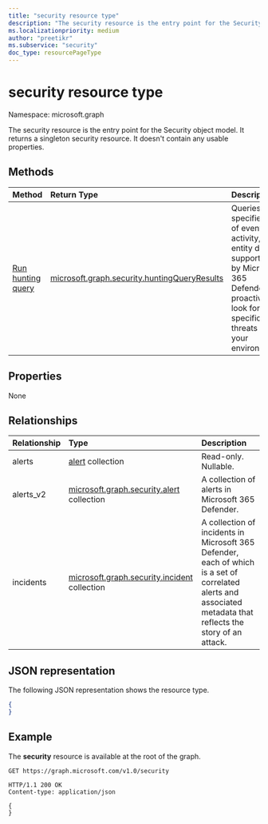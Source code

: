 ```yaml
---
title: "security resource type"
description: "The security resource is the entry point for the Security object model. It returns a singleton security resource. It doesn't contain any usable properties."
ms.localizationpriority: medium
author: "preetikr"
ms.subservice: "security"
doc_type: resourcePageType
---
```


# security resource type

Namespace: microsoft.graph

The security resource is the entry point for the Security object model. It returns a singleton security resource. It doesn't contain any usable properties.

## Methods

| Method       | Return Type | Description |
|:-------------|:------------|:------------|
|[Run hunting query](../api/security-security-runhuntingquery.md)|[microsoft.graph.security.huntingQueryResults](../resources/security-huntingqueryresults.md)|Queries a specified set of event, activity, or entity data supported by Microsoft 365 Defender to proactively look for specific threats in your environment.|


## Properties
None

## Relationships
| Relationship | Type        | Description |
|:-------------|:------------|:------------|
|alerts|[alert](alert.md) collection| Read-only. Nullable.|
|alerts_v2 | [microsoft.graph.security.alert](security-alert.md) collection | A collection of alerts in Microsoft 365 Defender.|
|incidents | [microsoft.graph.security.incident](security-incident.md) collection | A collection of incidents in Microsoft 365 Defender, each of which is a set of correlated alerts and associated metadata that reflects the story of an attack.|


## JSON representation
The following JSON representation shows the resource type.

<!-- {
  "blockType": "resource",
  "baseType": "microsoft.graph.entity",
  "@odata.type": "microsoft.graph.security"
}-->

```json
{
}
```

## Example

The **security** resource is available at the root of the graph.

<!--{
  "blockType": "request"
}-->
```http
GET https://graph.microsoft.com/v1.0/security
```

<!--{
  "blockType": "response",
  "truncated": true,
  "@odata.type": "microsoft.graph.security"
}-->
```http
HTTP/1.1 200 OK
Content-type: application/json

{
}
```

<!-- uuid: 8fcb5dbc-d5aa-4681-8e31-b001d5168d79
2015-10-25 14:57:30 UTC -->
<!-- {
  "type": "#page.annotation",
  "description": "security resource",
  "keywords": "",
  "section": "documentation",
  "tocPath": ""
}-->

